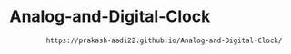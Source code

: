 # Analog-and-Digital-Clock

             https://prakash-aadi22.github.io/Analog-and-Digital-Clock/
